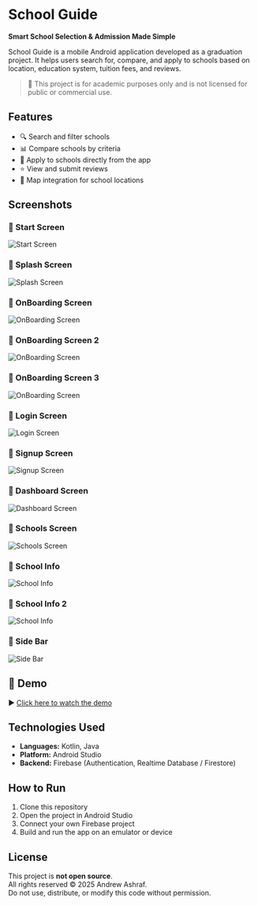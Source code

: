 # School Guide

**Smart School Selection & Admission Made Simple**

School Guide is a mobile Android application developed as a graduation project. It helps users search for, compare, and apply to schools based on location, education system, tuition fees, and reviews.

> 🚫 This project is for academic purposes only and is not licensed for public or commercial use.

## Features

- 🔍 Search and filter schools
- 📊 Compare schools by criteria
- 📝 Apply to schools directly from the app
- ⭐ View and submit reviews
- 📍 Map integration for school locations

## Screenshots

### 🔸 Start Screen
![Start Screen](screenshots/1-Logo.png)

### 🔸 Splash Screen
![Splash Screen](screenshots/2-SplashScreen.png)

### 🔸 OnBoarding Screen
![OnBoarding Screen](screenshots/3-OnBoarding.png)

### 🔸 OnBoarding Screen 2
![OnBoarding Screen](screenshots/4-OnBoarding.png)

### 🔸 OnBoarding Screen 3
![OnBoarding Screen](screenshots/5-OnBoarding.png)

### 🔸 Login Screen 
![Login Screen](screenshots/6-Login.png)

### 🔸 Signup Screen 
![Signup Screen](screenshots/7-Signup.png)

### 🔸 Dashboard Screen 
![Dashboard Screen](screenshots/8-Dashboard.png)

### 🔸 Schools Screen 
![Schools Screen](screenshots/9-SchoolList.png)

### 🔸 School Info 
![School Info](screenshots/10-Schoolinfo.png)

### 🔸 School Info 2
![School Info](screenshots/11-Maps.png)

### 🔸 Side Bar 
![Side Bar](screenshots/12-Sidebar.png)

## 🎥 Demo

▶️ [Click here to watch the demo](screenshots/demo.mp4)


## Technologies Used

- **Languages:** Kotlin, Java  
- **Platform:** Android Studio  
- **Backend:** Firebase (Authentication, Realtime Database / Firestore)

## How to Run

1. Clone this repository
2. Open the project in Android Studio
3. Connect your own Firebase project
4. Build and run the app on an emulator or device

## License

This project is **not open source**.  
All rights reserved © 2025 Andrew Ashraf.  
Do not use, distribute, or modify this code without permission.
